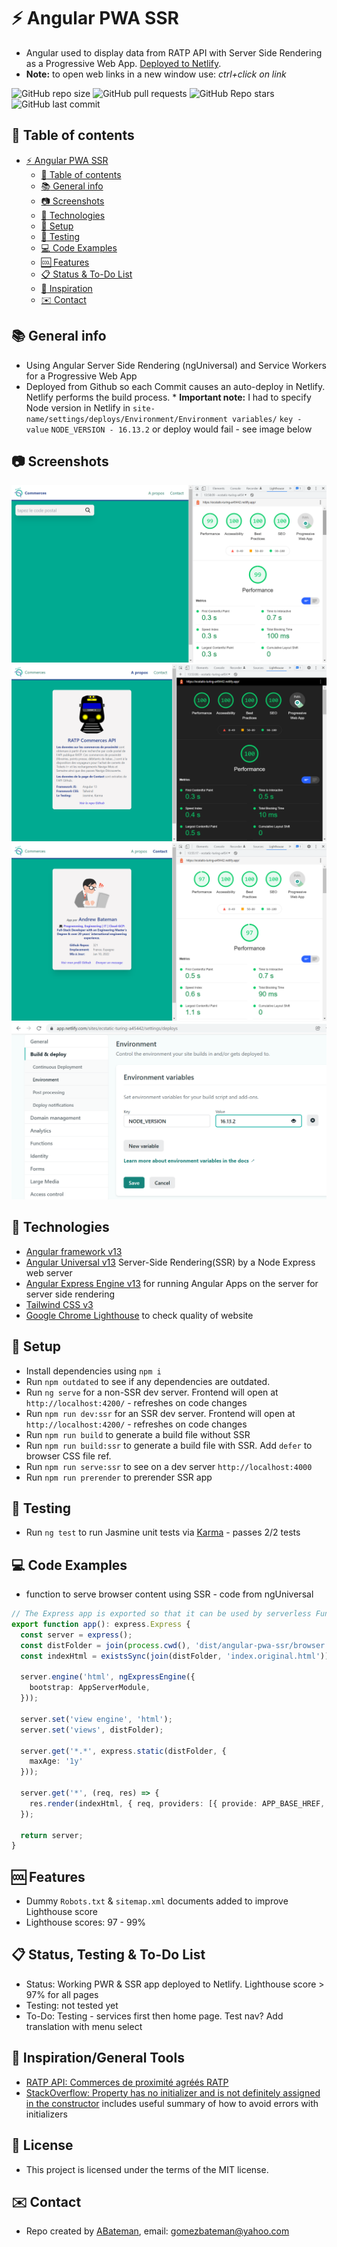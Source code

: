 # :zap: Angular PWA SSR

* Angular used to display data from RATP API with Server Side Rendering as a Progressive Web App. [Deployed to Netlify](https://ecstatic-turing-a45442.netlify.app/).
* **Note:** to open web links in a new window use: _ctrl+click on link_

![GitHub repo size](https://img.shields.io/github/repo-size/AndrewJBateman/angular-pwa-ssr?style=plastic)
![GitHub pull requests](https://img.shields.io/github/issues-pr/AndrewJBateman/angular-pwa-ssr?style=plastic)
![GitHub Repo stars](https://img.shields.io/github/stars/AndrewJBateman/angular-pwa-ssr?style=plastic)
![GitHub last commit](https://img.shields.io/github/last-commit/AndrewJBateman/angular-pwa-ssr?style=plastic)

## :page_facing_up: Table of contents

* [:zap: Angular PWA SSR](#zap-angular-pwa-ssr)
  * [:page_facing_up: Table of contents](#page_facing_up-table-of-contents)
  * [:books: General info](#books-general-info)
  * [:camera: Screenshots](#camera-screenshots)
  * [:signal_strength: Technologies](#signal_strength-technologies)
  * [:floppy_disk: Setup](#floppy_disk-setup)
  * [:flashlight: Testing](#flashlight-testing)
  * [:computer: Code Examples](#computer-code-examples)
  * [:cool: Features](#cool-features)
  * [:clipboard: Status & To-Do List](#clipboard-status--to-do-list)
  * [:clap: Inspiration](#clap-inspiration)
  * [:envelope: Contact](#envelope-contact)

## :books: General info

* Using Angular Server Side Rendering (ngUniversal) and Service Workers for a Progressive Web App
* Deployed from Github so each Commit causes an auto-deploy in Netlify. Netlify performs the build process. * **Important note:** I had to specify Node version in Netlify in `site-name/settings/deploys/Environment/Environment variables/` `key - value` `NODE_VERSION - 16.13.2` or deploy would fail - see image below

## :camera: Screenshots

![Frontend screenshot](./imgs/ratp-lh.png)
![Frontend screenshot](./imgs/about-lh.png)
![Frontend screenshot](./imgs/contact-lh.png)
![Frontend screenshot](./imgs/netlify.png)

## :signal_strength: Technologies

* [Angular framework v13](https://angular.io/)
* [Angular Universal v13](https://angular.io/guide/universal) Server-Side Rendering(SSR) by a Node Express web server
* [Angular Express Engine v13](https://www.npmjs.com/package/@nguniversal/express-engine) for running Angular Apps on the server for server side rendering
* [Tailwind CSS v3](https://tailwindcss.com/)
* [Google Chrome Lighthouse](https://developers.google.com/web/tools/lighthouse) to check quality of website

## :floppy_disk: Setup

* Install dependencies using `npm i`
* Run `npm outdated` to see if any dependencies are outdated.
* Run `ng serve` for a non-SSR dev server. Frontend will open at `http://localhost:4200/` - refreshes on code changes
* Run `npm run dev:ssr` for an SSR dev server. Frontend will open at `http://localhost:4200/` - refreshes on code changes
* Run `npm run build` to generate a build file without SSR
* Run `npm run build:ssr` to generate a build file with SSR. Add `defer` to browser CSS file ref.
* Run `npm run serve:ssr` to see on a dev server `http://localhost:4000`
* Run `npm run prerender` to prerender SSR app

## :wrench: Testing

* Run `ng test` to run Jasmine unit tests via [Karma](https://karma-runner.github.io) - passes 2/2 tests

## :computer: Code Examples

* function to serve browser content using SSR - code from ngUniversal

```typescript
// The Express app is exported so that it can be used by serverless Functions.
export function app(): express.Express {
  const server = express();
  const distFolder = join(process.cwd(), 'dist/angular-pwa-ssr/browser');
  const indexHtml = existsSync(join(distFolder, 'index.original.html')) ? 'index.original.html' : 'index';

  server.engine('html', ngExpressEngine({
    bootstrap: AppServerModule,
  }));

  server.set('view engine', 'html');
  server.set('views', distFolder);

  server.get('*.*', express.static(distFolder, {
    maxAge: '1y'
  }));

  server.get('*', (req, res) => {
    res.render(indexHtml, { req, providers: [{ provide: APP_BASE_HREF, useValue: req.baseUrl }] });
  });

  return server;
}
```

## :cool: Features

* Dummy `Robots.txt` & `sitemap.xml` documents added to improve Lighthouse score
* Lighthouse scores: 97 - 99%

## :clipboard: Status, Testing & To-Do List

* Status: Working PWR & SSR app deployed to Netlify. Lighthouse score > 97% for all pages
* Testing: not tested yet
* To-Do: Testing - services first then home page. Test nav? Add translation with menu select

## :clap: Inspiration/General Tools

* [RATP API: Commerces de proximité agréés RATP](https://dataratp2.opendatasoft.com/explore/dataset/liste-des-commerces-de-proximite-agrees-ratp/api/?sort=code_postal)
* [StackOverflow: Property has no initializer and is not definitely assigned in the constructor](https://stackoverflow.com/questions/64874221/property-has-no-initializer-and-is-not-definitely-assigned-in-the-constructor) includes useful summary of how to avoid errors with initializers

## :file_folder: License

* This project is licensed under the terms of the MIT license.

## :envelope: Contact

* Repo created by [ABateman](https://github.com/AndrewJBateman), email: gomezbateman@yahoo.com
